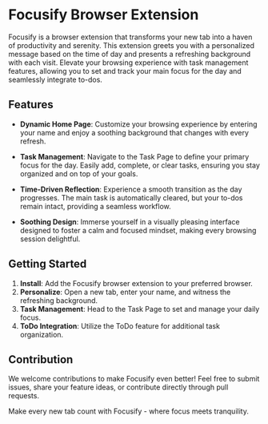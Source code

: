 # Focusify Browser Extension

Focusify is a browser extension that transforms your new tab into a haven of productivity and serenity. This extension greets you with a personalized message based on the time of day and presents a refreshing background with each visit. Elevate your browsing experience with task management features, allowing you to set and track your main focus for the day and seamlessly integrate to-dos.

## Features

- **Dynamic Home Page**: Customize your browsing experience by entering your name and enjoy a soothing background that changes with every refresh.

- **Task Management**: Navigate to the Task Page to define your primary focus for the day. Easily add, complete, or clear tasks, ensuring you stay organized and on top of your goals.

- **Time-Driven Reflection**: Experience a smooth transition as the day progresses. The main task is automatically cleared, but your to-dos remain intact, providing a seamless workflow.

- **Soothing Design**: Immerse yourself in a visually pleasing interface designed to foster a calm and focused mindset, making every browsing session delightful.

## Getting Started

1. **Install**: Add the Focusify browser extension to your preferred browser.
2. **Personalize**: Open a new tab, enter your name, and witness the refreshing background.
3. **Task Management**: Head to the Task Page to set and manage your daily focus.
4. **ToDo Integration**: Utilize the ToDo feature for additional task organization.

## Contribution

We welcome contributions to make Focusify even better! Feel free to submit issues, share your feature ideas, or contribute directly through pull requests.

Make every new tab count with Focusify - where focus meets tranquility.
